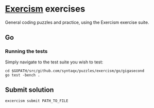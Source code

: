 # [Exercism](http://exercism.io) exercises

General coding puzzles and practice, using the Exercism exercise suite.

## Go

### Running the tests

Simply navigate to the test suite you wish to test:

```
cd $GOPATH/src/github.com/syntaqx/puzzles/exercism/go/gigasecond
go test -bench .
```

## Submit solution

```
excercism submit PATH_TO_FILE
````
